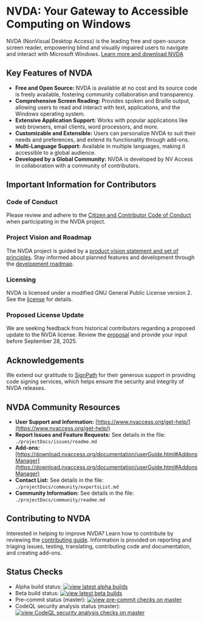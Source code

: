 # NVDA: Your Gateway to Accessible Computing on Windows

NVDA (NonVisual Desktop Access) is the leading free and open-source screen reader, empowering blind and visually impaired users to navigate and interact with Microsoft Windows.  [Learn more and download NVDA](http://www.nvaccess.org/)

## Key Features of NVDA

*   **Free and Open Source:** NVDA is available at no cost and its source code is freely available, fostering community collaboration and transparency.
*   **Comprehensive Screen Reading:** Provides spoken and Braille output, allowing users to read and interact with text, applications, and the Windows operating system.
*   **Extensive Application Support:** Works with popular applications like web browsers, email clients, word processors, and more.
*   **Customizable and Extensible:** Users can personalize NVDA to suit their needs and preferences, and extend its functionality through add-ons.
*   **Multi-Language Support:** Available in multiple languages, making it accessible to a global audience.
*   **Developed by a Global Community:**  NVDA is developed by NV Access in collaboration with a community of contributors.

## Important Information for Contributors

### Code of Conduct
Please review and adhere to the [Citizen and Contributor Code of Conduct](CODE_OF_CONDUCT.md) when participating in the NVDA project.

### Project Vision and Roadmap
The NVDA project is guided by a [product vision statement and set of principles](./projectDocs/product_vision.md). Stay informed about planned features and development through the [development roadmap](https://www.nvaccess.org/post/nvda-roadmap/).

### Licensing
NVDA is licensed under a modified GNU General Public License version 2.  See the [license](./copying.txt) for details.

### Proposed License Update
We are seeking feedback from historical contributors regarding a proposed update to the NVDA license.  Review the [proposal](https://github.com/nvaccess/nvda/discussions/18574) and provide your input before September 28, 2025.

## Acknowledgements

We extend our gratitude to [SignPath](https://www.signpath.io/) for their generous support in providing code signing services, which helps ensure the security and integrity of NVDA releases.

## NVDA Community Resources

*   **User Support and Information:** [https://www.nvaccess.org/get-help/](https://www.nvaccess.org/get-help/)
*   **Report Issues and Feature Requests:** See details in the file: `./projectDocs/issues/readme.md`
*   **Add-ons:** [https://download.nvaccess.org/documentation/userGuide.html#AddonsManager](https://download.nvaccess.org/documentation/userGuide.html#AddonsManager)
*   **Contact List:** See details in the file: `./projectDocs/community/expertsList.md`
*   **Community Information:** See details in the file: `./projectDocs/community/readme.md`

## Contributing to NVDA

Interested in helping to improve NVDA? Learn how to contribute by reviewing the [contributing guide](./.github/CONTRIBUTING.md).  Information is provided on reporting and triaging issues, testing, translating, contributing code and documentation, and creating add-ons.

## Status Checks

*   Alpha build status: [![view latest alpha builds](https://github.com/nvaccess/nvda/actions/workflows/testAndPublish.yml/badge.svg?branch=master)](https://github.com/nvaccess/nvda/actions/workflows/testAndPublish.yml?query=branch%3Amaster+event%3Apush)
*   Beta build status: [![view latest beta builds](https://github.com/nvaccess/nvda/actions/workflows/testAndPublish.yml/badge.svg?branch=beta)](https://github.com/nvaccess/nvda/actions/workflows/testAndPublish.yml?query=branch%3Abeta+event%3Apush)
*   Pre-commit status (master): [![view pre-commit checks on master](https://results.pre-commit.ci/badge/github/nvaccess/nvda/master.svg)](https://results.pre-commit.ci/latest/github/nvaccess/nvda/master)
*   CodeQL security analysis status (master): [![view CodeQL security analysis checks on master](https://github.com/nvaccess/nvda/actions/workflows/github-code-scanning/codeql/badge.svg?branch=master)](https://github.com/nvaccess/nvda/actions/workflows/github-code-scanning/codeql?query=branch%3Amaster)